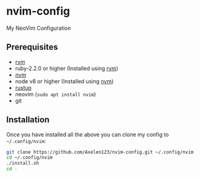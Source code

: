 # nvim-config

My NeoVim Configuration

## Prerequisites
- [rvm](https://rvm.io)
- ruby-2.2.0 or higher (Installed using [rvm](https://rvm.io))
- [nvm](https://github.com/nvm-sh/nvm)
- node v8 or higher (Installed using [nvm](https://github.com/nvm-sh/nvm))
- [rustup](https://rustup.rs)
- neovim (`sudo apt install nvim`)
- git

## Installation
Once you have installed all the above you can clone my config to `~/.config/nvim`:
```sh
git clone https://github.com/Axelen123/nvim-config.git ~/.config/nvim
cd ~/.config/nvim
./install.sh
cd -
```

